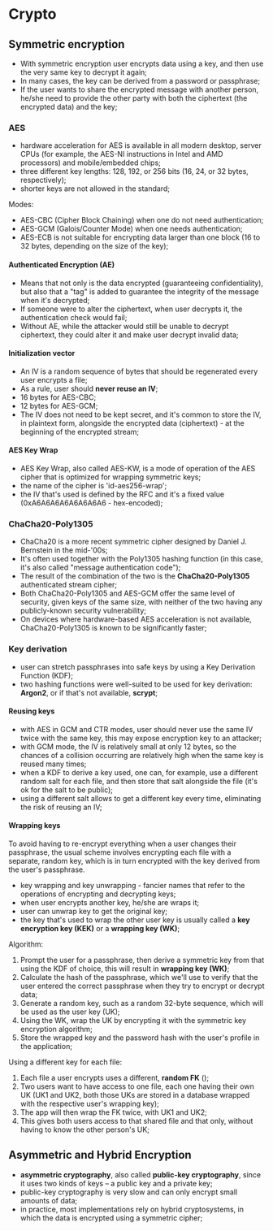 # Crypto

## Symmetric encryption

- With symmetric encryption user encrypts data using a key, and then use the very same key to decrypt it again; 
- In many cases, the key can be derived from a password or passphrase;
- If the user wants to share the encrypted message with another person, he/she need to provide the other party with both the ciphertext (the encrypted data) and the key; 

### AES

- hardware acceleration for AES is available in all modern desktop, server CPUs (for example, the AES-NI instructions in Intel and AMD processors) and mobile/embedded chips;
- three different key lengths: 128, 192, or 256 bits (16, 24, or 32 bytes, respectively);
- shorter keys are not allowed in the standard;

Modes: 

- AES-CBC (Cipher Block Chaining) when one do not need authentication;
- AES-GCM (Galois/Counter Mode) when one needs authentication;
- AES-ECB is not suitable for encrypting data larger than one block (16 to 32 bytes, depending on the size of the key);

#### Authenticated Encryption (AE)

- Means that not only is the data encrypted (guaranteeing confidentiality), but also that a "tag" is added to guarantee the integrity of the message when it's decrypted;
- If someone were to alter the ciphertext, when user decrypts it, the authentication check would fail;
- Without AE, while the attacker would still be unable to decrypt ciphertext, they could alter it and make user decrypt invalid data;

#### Initialization vector

- An IV is a random sequence of bytes that should be regenerated every user encrypts a file;
- As a rule, user should **never reuse an IV**;
- 16 bytes for AES-CBC;
- 12 bytes for AES-GCM;
- The IV does not need to be kept secret, and it's common to store the IV, in plaintext form, alongside the encrypted data (ciphertext) - at the beginning of the encrypted stream;

#### AES Key Wrap

- AES Key Wrap, also called AES-KW, is a mode of operation of the AES cipher that is optimized for wrapping symmetric keys;
- the name of the cipher is 'id-aes256-wrap';
- the IV that's used is defined by the RFC and it's a fixed value (0xA6A6A6A6A6A6A6A6 - hex-encoded);

### ChaCha20-Poly1305

- ChaCha20 is a more recent symmetric cipher designed by Daniel J. Bernstein in the mid-'00s; 
- It's often used together with the Poly1305 hashing function (in this case, it's also called "message authentication code");
- The result of the combination of the two is the **ChaCha20-Poly1305** authenticated stream cipher;
- Both ChaCha20-Poly1305 and AES-GCM offer the same level of security, given keys of the same size, with neither of the two having any publicly-known security vulnerability;
- On devices where hardware-based AES acceleration is not available, ChaCha20-Poly1305 is known to be significantly faster;

### Key derivation

- user can stretch passphrases into safe keys by using a Key Derivation Function (KDF);
- two hashing functions were well-suited to be used for key derivation: **Argon2**, or if that's not available, **scrypt**;

#### Reusing keys

- with AES in GCM and CTR modes, user should never use the same IV twice with the same key, this may expose encryption key to an attacker;
- with GCM mode, the IV is relatively small at only 12 bytes, so the chances of a collision occurring are relatively high when the same key is reused many times;
- when a KDF to derive a key used, one can, for example, use a different random salt for each file, and then store that salt alongside the file (it's ok for the salt to be public); 
- using a different salt allows to get a different key every time, eliminating the risk of reusing an IV;

#### Wrapping keys

To avoid having to re-encrypt everything when a user changes their passphrase, the  usual scheme involves encrypting each file with a separate, random key, which is in turn
encrypted with the key derived from the user's passphrase.

- key wrapping and key unwrapping - fancier names that refer to the operations of encrypting and decrypting keys;
- when user encrypts another key, he/she are wraps it; 
- user can unwrap key to get the original key;
- the key that's used to wrap the other user key is usually called a **key encryption key (KEK)** or a **wrapping key (WK)**;

Algorithm:

1. Prompt the user for a passphrase, then derive a symmetric key from that using the KDF of choice, this will result in **wrapping key (WK)**;
2. Calculate the hash of the passphrase, which we'll use to verify that the user entered the correct passphrase when they try to encrypt or decrypt data;
3. Generate a random key, such as a random 32-byte sequence, which will be used as the user key (UK);
4. Using the WK, wrap the UK by encrypting it with the symmetric key encryption algorithm;
5. Store the wrapped key and the password hash with the user's profile in the application;

Using a different key for each file:

1. Each file a user encrypts uses a different, **random FK** ();
2. Two users want to have access to one file, each one having their own UK (UK1 and UK2, both those UKs are stored in a database wrapped with the respective user's wrapping key); 
3. The app will then wrap the FK twice, with UK1 and UK2; 
4. This gives both users access to that shared file and that only, without having to know the other person's UK;

## Asymmetric and Hybrid Encryption

- **asymmetric cryptography**, also called **public-key cryptography**, since it uses two kinds of keys – a public key and a private key;
- public-key cryptography is very slow and can only encrypt small amounts of data;
- in practice, most implementations rely on hybrid cryptosystems, in which the data is encrypted using a symmetric cipher;